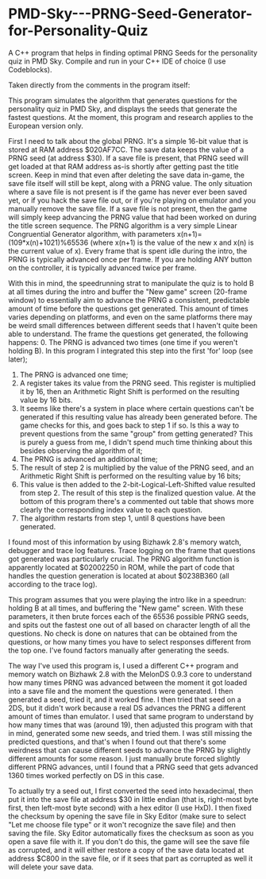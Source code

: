 # PMD-Sky---PRNG-Seed-Generator-for-Personality-Quiz
A C++ program that helps in finding optimal PRNG Seeds for the personality quiz in PMD Sky. Compile and run in your C++ IDE of choice (I use Codeblocks).

Taken directly from the comments in the program itself:

This program simulates the algorithm that generates questions for the personality quiz in PMD Sky, and displays the seeds that generate the fastest questions.
At the moment, this program and research applies to the European version only.

First I need to talk about the global PRNG. It's a simple 16-bit value that is stored at RAM address $020AF7CC.
The save data keeps the value of a PRNG seed (at address $30). If a save file is present, that PRNG seed will get loaded at that RAM address as-is shortly after getting past the title screen.
Keep in mind that even after deleting the save data in-game, the save file itself will still be kept, along with a PRNG value.
The only situation where a save file is not present is if the game has never ever been saved yet, or if you hack the save file out, or if you're playing on emulator and you manually remove the save file.
If a save file is not present, then the game will simply keep advancing the PRNG value that had been worked on during the title screen sequence.
The PRNG algorithm is a very simple Linear Congruential Generator algorithm, with parameters x(n+1)=(109\*x(n)+1021)%65536 (where x(n+1) is the value of the new x and x(n) is the current value of x).
Every frame that is spent idle during the intro, the PRNG is typically advanced once per frame. If you are holding ANY button on the controller, it is typically advanced twice per frame.

With this in mind, the speedrunning strat to manipulate the quiz is to hold B at all times during the intro and buffer the "New game" screen (20-frame window) to essentially aim to advance the
PRNG a consistent, predictable amount of time before the questions get generated.
This amount of times varies depending on platforms, and even on the same platforms there may be weird small differences between different seeds that I haven't quite been able to understand.
The frame the questions get generated, the following happens:
0. The PRNG is advanced two times (one time if you weren't holding B). In this program I integrated this step into the first 'for' loop (see later);
1. The PRNG is advanced one time;
2. A register takes its value from the PRNG seed. This register is multiplied it by 16, then an Arithmetic Right Shift is performed on the resulting value by 16 bits.
3. It seems like there's a system in place where certain questions can't be generated if this resulting value has already been generated before. The game checks for this, and goes back to
step 1 if so. Is this a way to prevent questions from the same "group" from getting generated? This is purely a guess from me, I didn't spend much time thinking about this besides
observing the algorithm of it;
5. The PRNG is advanced an additional time;
6. The result of step 2 is multiplied by the value of the PRNG seed, and an Arithmetic Right Shift is performed on the resulting value by 16 bits;
7. This value is then added to the 2-bit-Logical-Left-Shifted value resulted from step 2. The result of this step is the finalized question value. At the bottom of this program there's a commented
out table that shows more clearly the corresponding index value to each question.
8. The algorithm restarts from step 1, until 8 questions have been generated.

I found most of this information by using Bizhawk 2.8's memory watch, debugger and trace log features. Trace logging on the frame that questions got generated was particularly crucial.
The PRNG algorithm function is apparently located at $02002250 in ROM, while the part of code that handles the question generation is located at about $0238B360 (all according to the trace log).

This program assumes that you were playing the intro like in a speedrun: holding B at all times, and buffering the "New game" screen. With these parameters, it then brute forces each of the 65536
possible PRNG seeds, and spits out the fastest one out of all based on character length of all the questions. No check is done on natures that can be obtained from the questions, or how many times
you have to select responses different from the top one. I've found factors manually after generating the seeds.

The way I've used this program is, I used a different C++ program and memory watch on Bizhawk 2.8 with the MelonDS 0.9.3 core to understand how many times PRNG was advanced between the moment it
got loaded into a save file and the moment the questions were generated. I then generated a seed, tried it, and it worked fine.
I then tried that seed on a 2DS, but it didn't work because a real DS advances the PRNG a different amount of times than emulator. I used that same program to understand by how many times that was
(around 19), then adjusted this program with that in mind, generated some new seeds, and tried them. I was still missing the predicted questions, and that's when I found out that there's some
weirdness that can cause different seeds to advance the PRNG by slightly different amounts for some reason. I just manually brute forced slightly different PRNG advances, until I found that
a PRNG seed that gets advanced 1360 times worked perfectly on DS in this case.

To actually try a seed out, I first converted the seed into hexadecimal, then put it into the save file at address $30 in little endian (that is, right-most byte first, then left-most byte second)
with a hex editor (I use HxD).
I then fixed the checksum by opening the save file in Sky Editor (make sure to select "Let me choose file type" or it won't recognize the save file) and then saving the file. Sky Editor automatically
fixes the checksum as soon as you open a save file with it. If you don't do this, the game will see the save file as corrupted, and it will either restore a copy of the save data located at address
$C800 in the save file, or if it sees that part as corrupted as well it will delete your save data.
